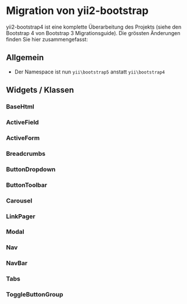 Migration von yii2-bootstrap
============================

yii2-bootstrap4 ist eine komplette Überarbeitung des Projekts (siehe den Bootstrap 4 von Bootstrap 3 Migrationsguide).
Die grössten Änderungen finden Sie hier zusammengefasst:

## Allgemein

* Der Namespace ist nun `yii\bootstrap5` anstatt `yii\bootstrap4`

## Widgets / Klassen

### BaseHtml

### ActiveField

### ActiveForm

### Breadcrumbs

### ButtonDropdown

### ButtonToolbar

### Carousel

### LinkPager

### Modal

### Nav

### NavBar

### Tabs

### ToggleButtonGroup
